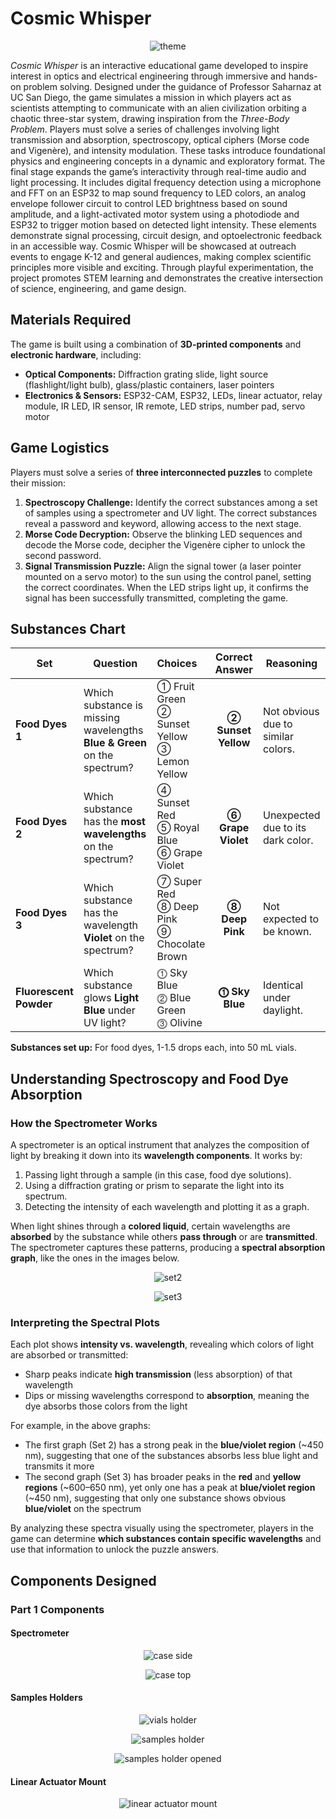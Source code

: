 # Cosmic Whisper

<p align="center">
  <img src="images/Cosmic Whisper.png" alt="theme">
</p>

_Cosmic Whisper_ is an interactive educational game developed to inspire interest in optics and electrical engineering through immersive and hands-on problem solving. Designed under the guidance of Professor Saharnaz at UC San Diego, the game simulates a mission in which players act as scientists attempting to communicate with an alien civilization orbiting a chaotic three-star system, drawing inspiration from the _Three-Body Problem_. Players must solve a series of challenges involving light transmission and absorption, spectroscopy, optical ciphers (Morse code and Vigenère), and intensity modulation. These tasks introduce foundational physics and engineering concepts in a dynamic and exploratory format.
The final stage expands the game’s interactivity through real-time audio and light processing. It includes digital frequency detection using a microphone and FFT on an ESP32 to map sound frequency to LED colors, an analog envelope follower circuit to control LED brightness based on sound amplitude, and a light-activated motor system using a photodiode and ESP32 to trigger motion based on detected light intensity. These elements demonstrate signal processing, circuit design, and optoelectronic feedback in an accessible way.
Cosmic Whisper will be showcased at outreach events to engage K-12 and general audiences, making complex scientific principles more visible and exciting. Through playful experimentation, the project promotes STEM learning and demonstrates the creative intersection of science, engineering, and game design.

## Materials Required
The game is built using a combination of **3D-printed components** and **electronic hardware**, including:
- **Optical Components:** Diffraction grating slide, light source (flashlight/light bulb), glass/plastic containers, laser pointers
- **Electronics & Sensors:** ESP32-CAM, ESP32, LEDs, linear actuator, relay module, IR LED, IR sensor, IR remote, LED strips, number pad, servo motor

## Game Logistics
Players must solve a series of **three interconnected puzzles** to complete their mission:

1. **Spectroscopy Challenge:** Identify the correct substances among a set of samples using a spectrometer and UV light. The correct substances reveal a password and keyword, allowing access to the next stage.
2. **Morse Code Decryption:** Observe the blinking LED sequences and decode the Morse code, decipher the Vigenère cipher to unlock the second password.
3. **Signal Transmission Puzzle:** Align the signal tower (a laser pointer mounted on a servo motor) to the sun using the control panel, setting the correct coordinates. When the LED strips light up, it confirms the signal has been successfully transmitted, completing the game.

## Substances Chart
| Set | Question | Choices | Correct Answer | Reasoning |
|----------|----------|:----------|:----------:|----------|
| **Food Dyes 1** | Which substance is missing wavelengths **Blue & Green** on the spectrum? | ➀ Fruit Green<br>➁ Sunset Yellow<br>➂ Lemon Yellow | **➁ Sunset Yellow** | Not obvious due to similar colors.|
| **Food Dyes 2** | Which substance has the **most wavelengths** on the spectrum? | ➃ Sunset Red<br>➄ Royal Blue<br>➅ Grape Violet | **➅ Grape Violet** | Unexpected due to its dark color. |
| **Food Dyes 3** | Which substance has the wavelength **Violet** on the spectrum? | ➆ Super Red<br>➇ Deep Pink<br>➈ Chocolate Brown | **➇ Deep Pink** | Not expected to be known. |
| **Fluorescent Powder** | Which substance glows **Light Blue** under UV light? | ⓵ Sky Blue<br>⓶ Blue Green<br>⓷ Olivine | **⓵ Sky Blue** | Identical under daylight. |

**Substances set up:** For food dyes, 1-1.5 drops each, into 50 mL vials.

## Understanding Spectroscopy and Food Dye Absorption
### How the Spectrometer Works
A spectrometer is an optical instrument that analyzes the composition of light by breaking it down into its **wavelength components**. It works by:
1. Passing light through a sample (in this case, food dye solutions).
2. Using a diffraction grating or prism to separate the light into its spectrum.
3. Detecting the intensity of each wavelength and plotting it as a graph.

When light shines through a **colored liquid**, certain wavelengths are **absorbed** by the substance while others **pass through** or are **transmitted**. The spectrometer captures these patterns, producing a **spectral absorption graph**, like the ones in the images below.

<p align="center">
  <img src="images/set2.png" alt="set2">
</p>

<p align="center">
  <img src="images/set3.png" alt="set3">
</p>

### Interpreting the Spectral Plots
Each plot shows **intensity vs. wavelength**, revealing which colors of light are absorbed or transmitted:
- Sharp peaks indicate **high transmission** (less absorption) of that wavelength
- Dips or missing wavelengths correspond to **absorption**, meaning the dye absorbs those colors from the light

For example, in the above graphs: 
- The first graph (Set 2) has a strong peak in the **blue/violet region** (~450 nm), suggesting that one of the substances absorbs less blue light and transmits it more
- The second graph (Set 3) has broader peaks in the **red** and **yellow regions** (~600–650 nm), yet only one has a peak at **blue/violet region** (~450 nm), suggesting that only one substance shows obvious **blue/violet** on the spectrum

By analyzing these spectra visually using the spectrometer, players in the game can determine **which substances contain specific wavelengths** and use that information to unlock the puzzle answers.

## Components Designed
### Part 1 Components
#### Spectrometer
<p align="center">
  <img src="images/CAD/case_side.png" alt="case side">
</p>
<p align="center">
  <img src="images/CAD/case_top.png" alt="case top">
</p>

#### Samples Holders
<p align="center">
  <img src="images/CAD/vials_holder.png" alt="vials holder">
</p>
<p align="center">
  <img src="images/CAD/samples_holder.png" alt="samples holder">
</p>
<p align="center">
  <img src="images/CAD/samples_holder_opened.png" alt="samples holder opened">
</p>

#### Linear Actuator Mount
<p align="center">
  <img src="images/CAD/linear_actuator_mount.png" alt="linear actuator mount">
</p>

####

